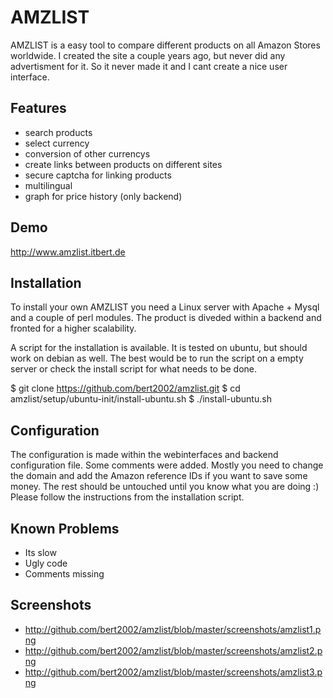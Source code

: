 
AMZLIST
=============

AMZLIST is a easy tool to compare different products on all Amazon Stores worldwide. 
I created the site a couple years ago, but never did any advertisment for it. So it never made it
and I cant create a nice user interface.


Features
-------

* search products
* select currency
* conversion of other currencys
* create links between products on different sites
* secure captcha for linking products
* multilingual
* graph for price history (only backend)

Demo
------

http://www.amzlist.itbert.de 

Installation
-------

To install your own AMZLIST you need a Linux server with Apache + Mysql and a couple of perl modules.
The product is diveded within a backend and fronted for a higher scalability. 

A script for the installation is available. It is tested on ubuntu, but should work on debian as well.
The best would be to run the script on a empty server or check the install script for what needs to be done.

$ git clone https://github.com/bert2002/amzlist.git
$ cd amzlist/setup/ubuntu-init/install-ubuntu.sh
$ ./install-ubuntu.sh

Configuration
-------

The configuration is made within the webinterfaces and backend configuration file.
Some comments were added. Mostly you need to change the domain and add the Amazon reference IDs if you want to save some money. 
The rest should be untouched until you know what you are doing :) Please follow the instructions from the installation script.

Known Problems
-------

* Its slow
* Ugly code
* Comments missing

Screenshots
-------

* http://github.com/bert2002/amzlist/blob/master/screenshots/amzlist1.png
* http://github.com/bert2002/amzlist/blob/master/screenshots/amzlist2.png
* http://github.com/bert2002/amzlist/blob/master/screenshots/amzlist3.png

